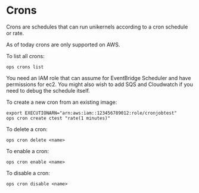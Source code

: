 Crons
========================

Crons are schedules that can run unikernels according to a cron schedule
or rate.

As of today crons are only supported on AWS.

To list all crons:
```
ops crons list
```

You need an IAM role that can assume for EventBridge Scheduler and have
permissions for ec2. You might also wish to add SQS and Cloudwatch if
you need to debug the schedule itself.

To create a new cron from an existing image:
```
export EXECUTIONARN="arn:aws:iam::123456789012:role/cronjobtest"
ops cron create ctest "rate(1 minutes)"
```

To delete a cron:
```
ops cron delete <name>
```

To enable a cron:
```
ops cron enable <name>
```

To disable a cron:
```
ops cron disable <name>
```
